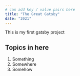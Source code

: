 ```yaml
---
# can add key / value pairs here
title: "The Great Gatsby"
date: "2021"
---
```


This is my first gatsby project

## Topics in here

1. Something
2. Somewhere
3. Somehow